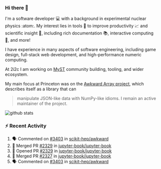 ### Hi there 👋 

I'm a software developer 💻 with a background in experimental nuclear physics :atom:. My interest lies in tools :wrench: to improve productivity :chart_with_upwards_trend: and scientific insight :telescope:, including rich documentation 📚, interactive computing 🧮, and more! 

I have experience in many aspects of software engineering, including game design, full-stack web development, and high-performance numeric computing. 

At 2i2c I am working on [MyST](https://github.com/jupyter-book/mystmd) community building, tooling, and wider ecosystem. 

My main focus at Princeton was on the [Awkward Array project](awkward-array.org/), which describes itself as a library that can 
> manipulate JSON-like data with NumPy-like idioms. I remain an active maintainer of the project. 

![github stats](https://github-readme-stats.vercel.app/api?username=agoose77&show_icons=true&hide_rank=true&hide_title=true&bg_color=30,e76445,904e95&text_color=efe3ec&icon_color=efe3ec)
<!--
**agoose77/agoose77** is a ✨ _special_ ✨ repository because its `README.md` (this file) appears on your GitHub profile.

Here are some ideas to get you started:

- 🔭 I’m currently working on ...
- 🌱 I’m currently learning ...
- 👯 I’m looking to collaborate on ...
- 🤔 I’m looking for help with ...
- 💬 Ask me about ...
- 📫 How to reach me: ...
- 😄 Pronouns: ...
- ⚡ Fun fact: ...
-->

### :zap: Recent Activity

<!--START_SECTION:activity-->
1. 🗣 Commented on [#3403](https://github.com/scikit-hep/awkward/issues/3403#issuecomment-2679196779) in [scikit-hep/awkward](https://github.com/scikit-hep/awkward)
2. 🎉 Merged PR [#2329](https://github.com/jupyter-book/jupyter-book/pull/2329) in [jupyter-book/jupyter-book](https://github.com/jupyter-book/jupyter-book)
3. 💪 Opened PR [#2329](https://github.com/jupyter-book/jupyter-book/pull/2329) in [jupyter-book/jupyter-book](https://github.com/jupyter-book/jupyter-book)
4. 🎉 Merged PR [#2327](https://github.com/jupyter-book/jupyter-book/pull/2327) in [jupyter-book/jupyter-book](https://github.com/jupyter-book/jupyter-book)
5. 🗣 Commented on [#3403](https://github.com/scikit-hep/awkward/issues/3403#issuecomment-2679003698) in [scikit-hep/awkward](https://github.com/scikit-hep/awkward)
<!--END_SECTION:activity-->

